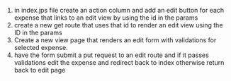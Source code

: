 1. in index.jps file create an action column and add an edit button for each expense that links to an edit view by using the id in the params
2. create a new get route that uses that id to render an edit view using the ID in the params
3. Create a new view page that renders an edit form with validations for selected expense. 
4. have the form submit a put request to an edit route and if it passes validations edit the expense and redirect back to index otherwise return back to edit page
